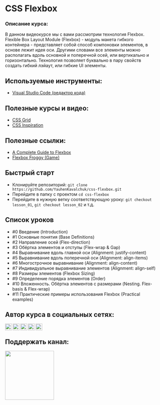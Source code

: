 # CSS Flexbox

### Описание курса:
В данном видеокурсе мы с вами рассмотрим технология Flexbox.
Flexible Box Layout Module (Flexbox) - модуль макета гибкого контейнера - представляет собой способ компоновки элементов, в основе лежит идея оси. Другими словами все элементы можно располагать вдоль основной и поперечной осей, или вертикально и горизонтально.
Технология позволяет буквально в пару свойств создать гибкий лэйаут, или гибкие UI элементы.

## Используемые инструменты:
- [Visual Studio Code (редактор кода)](https://code.visualstudio.com)

## Полезные курсы и видео:
- [CSS Grid](https://www.youtube.com/playlist?list=PLNkWIWHIRwMHlq6yOP65F_rNH5wID1U21)
- [CSS Inspiration](https://www.youtube.com/playlist?list=PLNkWIWHIRwMEosiVP_3B-h4fE7CIfZ7pI)

## Полезные ссылки:
- [A Complete Guide to Flexbox](https://css-tricks.com/snippets/css/a-guide-to-flexbox/)
- [Flexbox Froggy (Game)](https://flexboxfroggy.com/#ru)

## Быстрый старт
- Клонируйте репозиторий: `git clone https://github.com/YauhenKavalchuk/css-flexbox.git`
- Перейдите в папку с проектом `cd css-flexbox`
- Перейдите в нужную ветку соответствующую уроку: `git checkout lesson_01`, `git checkout lesson_02` и т.д.

## Список уроков
- #0 Введение (Introduction)
- #1 Основные понятия (Base Definitions)
- #2 Направление осей (Flex-direction)
- #3 Обёртка элементов и отступы (Flex-wrap & Gap)
- #4 Выравнивание вдоль главной оси (Alignment: justify-content)
- #5 Выравнивание вдоль поперечной оси (Alignment: align-items)
- #6 Многострочное выравнивание (Alignment: align-content)
- #7 Индивидуальное выравнивание элементов (Alignment: align-self)
- #8 Размеры элементов (Flexbox Sizing)
- #9 Определение порядка элементов (Order)
- #10 Вложенность. Обёртка элементов с размерами (Nesting. Flex-basis & Flex-wrap)
- #11 Практические примеры использования Flexbox (Practical examples)

## Автор курса в социальных сетях:

[<img align="left" alt="webDev | YouTube" width="22px" src="https://cdn.jsdelivr.net/npm/simple-icons@v3/icons/youtube.svg" />][youtube]
[<img align="left" alt="webDev | Instagram" width="22px" src="https://cdn.jsdelivr.net/npm/simple-icons@v3/icons/instagram.svg" />][instagram]
[<img align="left" alt="webDev | LinkedIn" width="22px" src="https://cdn.jsdelivr.net/npm/simple-icons@v3/icons/linkedin.svg" />][linkedin]
[<img align="left" alt="webDev | VK" width="22px" src="https://cdn.jsdelivr.net/npm/simple-icons@v3/icons/vk.svg" />][vk]
[<img align="left" alt="webDev | Twitter" width="22px" src="https://cdn.jsdelivr.net/npm/simple-icons@v3/icons/twitter.svg" />][twitter]&nbsp;

## Поддержать канал:

<a href="https://www.patreon.com/YauhenKavalchuk" target="_blank">
  <img src="https://c5.patreon.com/external/logo/become_a_patron_button@2x.png" width="160">
</a>

[youtube]: https://youtube.com/YauhenKavalchuk
[instagram]: https://instagram.com/YauhenKavalchuk
[linkedin]: https://linkedin.com/in/YauhenKavalchuk
[vk]: https://vk.com/YauhenKavalchuk
[twitter]: https://twitter.com/YauhenKavalchuk
